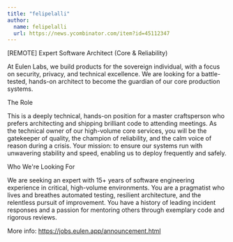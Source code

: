 ```yaml
---
title: "felipelalli"
author:
  name: felipelalli
  url: https://news.ycombinator.com/item?id=45112347
---
```

[REMOTE] Expert Software Architect (Core &amp; Reliability)

At Eulen Labs, we build products for the sovereign individual, with a focus on security, privacy, and technical excellence. We are looking for a battle-tested, hands-on architect to become the guardian of our core production systems.

The Role

This is a deeply technical, hands-on position for a master craftsperson who prefers architecting and shipping brilliant code to attending meetings. As the technical owner of our high-volume core services, you will be the gatekeeper of quality, the champion of reliability, and the calm voice of reason during a crisis. Your mission: to ensure our systems run with unwavering stability and speed, enabling us to deploy frequently and safely.

Who We&#x27;re Looking For

We are seeking an expert with 15+ years of software engineering experience in critical, high-volume environments. You are a pragmatist who lives and breathes automated testing, resilient architecture, and the relentless pursuit of improvement. You have a history of leading incident responses and a passion for mentoring others through exemplary code and rigorous reviews.

More info: <a href="https:&#x2F;&#x2F;jobs.eulen.app&#x2F;announcement.html" rel="nofollow">https:&#x2F;&#x2F;jobs.eulen.app&#x2F;announcement.html</a>
<JobApplication />
